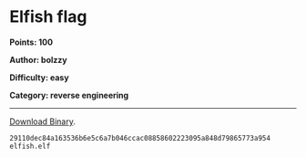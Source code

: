 # Elfish flag
**Points: 100**

**Author: bolzzy**

**Difficulty: easy**

**Category: reverse engineering**
 
---

[Download Binary](uploads/elfish.elf).

```
29110dec84a163536b6e5c6a7b046ccac08858602223095a848d79865773a954  elfish.elf
```
